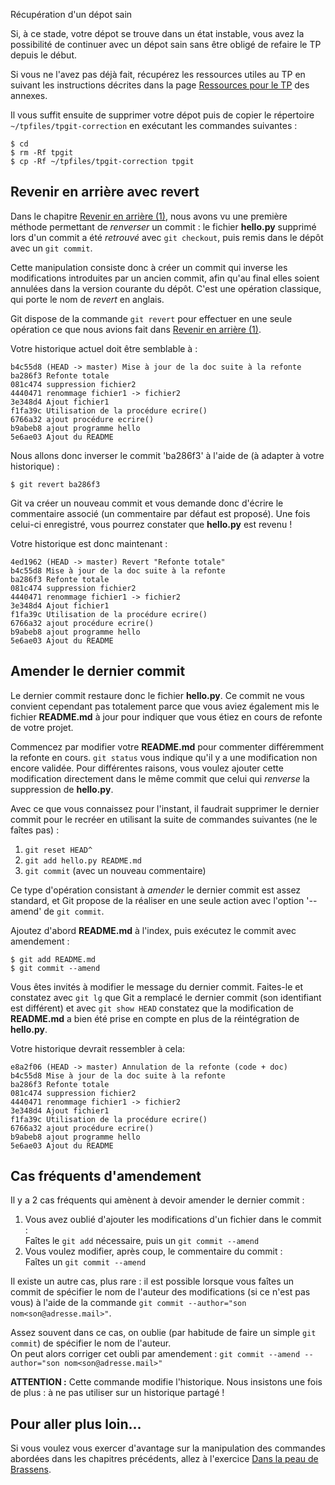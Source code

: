 Récupération d'un dépot sain

Si, à ce stade, votre dépot se trouve dans un état instable, vous avez la possibilité de continuer avec un dépot sain sans être obligé de refaire le TP depuis le début.

Si vous ne l'avez pas déjà fait, récupérez les ressources utiles au TP en suivant les instructions décrites dans la page [Ressources pour le TP](../annexes/tpfiles/) des annexes.

Il vous suffit ensuite de supprimer votre dépot puis de copier le répertoire `~/tpfiles/tpgit-correction` en exécutant les commandes suivantes :

`$ cd`  
`$ rm -Rf tpgit`  
`$ cp -Rf ~/tpfiles/tpgit-correction tpgit`

Revenir en arrière avec revert
------------------------------

Dans le chapitre [Revenir en arrière (1)](../enarriere1/), nous avons vu une première méthode permettant de _renverser_ un commit : le fichier **hello.py** supprimé lors d'un commit a été _retrouvé_ avec `git checkout`, puis remis dans le dépôt avec un `git commit`.

Cette manipulation consiste donc à créer un commit qui inverse les modifications introduites par un ancien commit, afin qu'au final elles soient annulées dans la version courante du dépôt. C'est une opération classique, qui porte le nom de _revert_ en anglais.

Git dispose de la commande `git revert` pour effectuer en une seule opération ce que nous avions fait dans [Revenir en arrière (1)](../enarriere1/).

Votre historique actuel doit être semblable à :

    b4c55d8 (HEAD -> master) Mise à jour de la doc suite à la refonte
    ba286f3 Refonte totale
    081c474 suppression fichier2
    4440471 renommage fichier1 -> fichier2
    3e348d4 Ajout fichier1
    f1fa39c Utilisation de la procédure ecrire()
    6766a32 ajout procédure ecrire()
    b9abeb8 ajout programme hello
    5e6ae03 Ajout du README
    

Nous allons donc inverser le commit 'ba286f3' à l'aide de (à adapter à votre historique) :

    $ git revert ba286f3
    

Git va créer un nouveau commit et vous demande donc d'écrire le commentaire associé (un commentaire par défaut est proposé). Une fois celui-ci enregistré, vous pourrez constater que **hello.py** est revenu !

Votre historique est donc maintenant :

    4ed1962 (HEAD -> master) Revert "Refonte totale"
    b4c55d8 Mise à jour de la doc suite à la refonte
    ba286f3 Refonte totale
    081c474 suppression fichier2
    4440471 renommage fichier1 -> fichier2
    3e348d4 Ajout fichier1
    f1fa39c Utilisation de la procédure ecrire()
    6766a32 ajout procédure ecrire()
    b9abeb8 ajout programme hello
    5e6ae03 Ajout du README
    

Amender le dernier commit
-------------------------

Le dernier commit restaure donc le fichier **hello.py**. Ce commit ne vous convient cependant pas totalement parce que vous aviez également mis le fichier **README.md** à jour pour indiquer que vous étiez en cours de refonte de votre projet.

Commencez par modifier votre **README.md** pour commenter différemment la refonte en cours. `git status` vous indique qu'il y a une modification non encore validée. Pour différentes raisons, vous voulez ajouter cette modification directement dans le même commit que celui qui _renverse_ la suppression de **hello.py**.

Avec ce que vous connaissez pour l'instant, il faudrait supprimer le dernier commit pour le recréer en utilisant la suite de commandes suivantes (ne le faîtes pas) :

1.  `git reset HEAD^`
2.  `git add hello.py README.md`
3.  `git commit` (avec un nouveau commentaire)

Ce type d'opération consistant à _amender_ le dernier commit est assez standard, et Git propose de la réaliser en une seule action avec l'option '--amend' de `git commit`.

Ajoutez d'abord **README.md** à l'index, puis exécutez le commit avec amendement :

    $ git add README.md
    $ git commit --amend
    

Vous êtes invités à modifier le message du dernier commit. Faites-le et constatez avec `git lg` que Git a remplacé le dernier commit (son identifiant est différent) et avec `git show HEAD` constatez que la modification de **README.md** a bien été prise en compte en plus de la réintégration de **hello.py**.

Votre historique devrait ressembler à cela:

    e8a2f06 (HEAD -> master) Annulation de la refonte (code + doc)
    b4c55d8 Mise à jour de la doc suite à la refonte
    ba286f3 Refonte totale
    081c474 suppression fichier2
    4440471 renommage fichier1 -> fichier2
    3e348d4 Ajout fichier1
    f1fa39c Utilisation de la procédure ecrire()
    6766a32 ajout procédure ecrire()
    b9abeb8 ajout programme hello
    5e6ae03 Ajout du README
    

Cas fréquents d'amendement
--------------------------

Il y a 2 cas fréquents qui amènent à devoir amender le dernier commit :

1.  Vous avez oublié d'ajouter les modifications d'un fichier dans le commit :  
    Faîtes le `git add` nécessaire, puis un `git commit --amend`
2.  Vous voulez modifier, après coup, le commentaire du commit :  
    Faîtes un `git commit --amend`

Il existe un autre cas, plus rare : il est possible lorsque vous faîtes un commit de spécifier le nom de l'auteur des modifications (si ce n'est pas vous) à l'aide de la commande `git commit --author="son nom<son@adresse.mail>"`.

Assez souvent dans ce cas, on oublie (par habitude de faire un simple `git commit`) de spécifier le nom de l'auteur.  
On peut alors corriger cet oubli par amendement : `git commit --amend --author="son nom<son@adresse.mail>"`

**ATTENTION :** Cette commande modifie l'historique. Nous insistons une fois de plus : à ne pas utiliser sur un historique partagé !

Pour aller plus loin...
-----------------------

Si vous voulez vous exercer d'avantage sur la manipulation des commandes abordées dans les chapitres précédents, allez à l'exercice [Dans la peau de Brassens](../brassens2/).